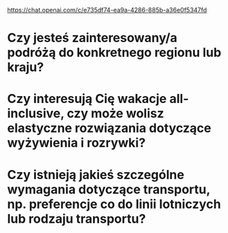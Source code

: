 https://chat.openai.com/c/e735df74-ea9a-4286-885b-a36e0f5347fd

# Czy jesteś zainteresowany/a podróżą do konkretnego regionu lub kraju?
# Czy interesują Cię wakacje all-inclusive, czy może wolisz elastyczne rozwiązania dotyczące wyżywienia i rozrywki?
# Czy istnieją jakieś szczególne wymagania dotyczące transportu, np. preferencje co do linii lotniczych lub rodzaju transportu?